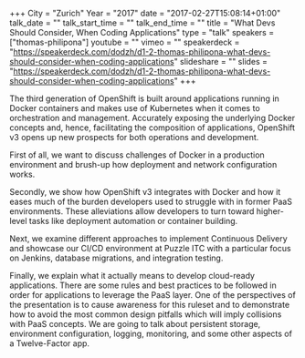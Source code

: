 +++
City = "Zurich"
Year = "2017"
date = "2017-02-27T15:08:14+01:00"
talk_date = ""
talk_start_time = ""
talk_end_time = ""
title = "What Devs Should Consider, When Coding Applications"
type = "talk"
speakers = ["thomas-philipona"]
youtube = ""
vimeo = ""
speakerdeck = "https://speakerdeck.com/dodzh/d1-2-thomas-philipona-what-devs-should-consider-when-coding-applications"
slideshare = ""
slides = "https://speakerdeck.com/dodzh/d1-2-thomas-philipona-what-devs-should-consider-when-coding-applications"
+++

The third generation of OpenShift is built around applications running in Docker containers
and makes use of Kubernetes when it comes to orchestration and management. Accurately
exposing the underlying Docker concepts and, hence, facilitating the composition of
applications, OpenShift v3 opens up new prospects for both operations and development.

First of all, we want to discuss challenges of Docker in a production environment and
brush-up how deployment and network configuration works.

Secondly, we show how OpenShift v3 integrates with Docker and how it eases much of the
burden developers used to struggle with in former PaaS environments. These alleviations
allow developers to turn toward higher-level tasks like deployment automation or container
building.

Next, we examine different approaches to implement Continuous Delivery and showcase our
CI/CD environment at Puzzle ITC with a particular focus on Jenkins, database migrations,
and integration testing.

Finally, we explain what it actually means to develop cloud-ready applications. There are
some rules and best practices to be followed in order for applications to leverage the
PaaS layer. One of the perspectives of the presentation is to cause awareness for this
ruleset and to demonstrate how to avoid the most common design pitfalls which will imply
collisions with PaaS concepts. We are going to talk about persistent storage, environment
configuration, logging, monitoring, and some other aspects of a Twelve-Factor app.
